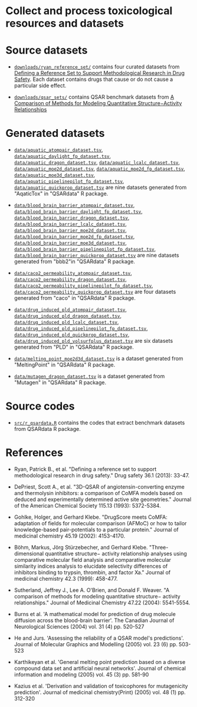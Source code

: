 # Collect and process toxicological resources and datasets

# Source datasets

+ [`downloads/ryan_reference_set/`](downloads/ryan_reference_set/) contains four curated datasets from [Defining a Reference Set to Support Methodological Research in Drug Safety](https://doi.org/10.1007/s40264-013-0097-8). Each dataset contains drugs that cause or do not cause a particular side effect.  

+ [`downloads/qsar_sets/`](downloads/qsar_sets/) contains QSAR benchmark datasets from [A Comparison of Methods for Modeling Quantitative Structure−Activity Relationships](https://doi.org/10.1021/jm0497141)

# Generated datasets 

+ [`data/aquatic_atompair_dataset.tsv`](data/aquatic_atompair_dataset.tsv), [`data/aquatic_daylight_fp_dataset.tsv`](data/aquatic_daylight_fp_dataset.tsv), [`data/aquatic_dragon_dataset.tsv`](data/aquatic_dragon_dataset.tsv), [`data/aquatic_lcalc_dataset.tsv`](data/aquatic_lcalc_dataset.tsv), [`data/aquatic_moe2d_dataset.tsv`](data/aquatic_moe2d_dataset.tsv), [`data/aquatic_moe2d_fp_dataset.tsv`](data/aquatic_moe2d_fp_dataset.tsv), [`data/aquatic_moe3d_dataset.tsv`](data/aquatic_moe3d_dataset.tsv), [`data/aquatic_pipelinepilot_fp_dataset.tsv`](data/aquatic_pipelinepilot_fp_dataset.tsv), [`data/aquatic_quickprop_dataset.tsv`](data/aquatic_quickprop_dataset.tsv) are nine datasets generated from "AqaticTox" in "QSARdata" R package.

+ [`data/blood_brain_barrier_atompair_dataset.tsv`](data/blood_brain_barrier_atompair_dataset.tsv), [`data/blood_brain_barrier_daylight_fp_dataset.tsv`](data/blood_brain_barrier_daylight_fp_dataset.tsv), [`data/blood_brain_barrier_dragon_dataset.tsv`](data/blood_brain_barrier_dragon_dataset.tsv), [`data/blood_brain_barrier_lcalc_dataset.tsv`](data/blood_brain_barrier_lcalc_dataset.tsv), [`data/blood_brain_barrier_moe2d_dataset.tsv`](data/blood_brain_barrier_moe2d_dataset.tsv), [`data/blood_brain_barrier_moe2d_fp_dataset.tsv`](data/blood_brain_barrier_moe2d_fp_dataset.tsv), [`data/blood_brain_barrier_moe3d_dataset.tsv`](data/blood_brain_barrier_moe3d_dataset.tsv), [`data/blood_brain_barrier_pipelinepilot_fp_dataset.tsv`](data/blood_brain_barrier_pipelinepilot_fp_dataset.tsv), [`data/blood_brain_barrier_quickprop_dataset.tsv`](data/blood_brain_barrier_quickprop_dataset.tsv) are nine datasets generated from "bbb2"in "QSARdata" R package.

+ [`data/caco2_permeability_atompair_dataset.tsv`](data/caco2_permeability_atompair_dataset.tsv), [`data/caco2_permeability_dragon_dataset.tsv`](data/caco2_permeability_dragon_dataset.tsv), [`data/caco2_permeability_pipelinepilot_fp_dataset.tsv`](data/caco2_permeability_pipelinepilot_fp_dataset.tsv), [`data/caco2_permeability_quickprop_dataset.tsv`](data/caco2_permeability_quickprop_dataset.tsv) are four datasets generated from "caco" in "QSARdata" R package. 

+ [`data/drug_induced_pld_atompair_dataset.tsv`](data/drug_induced_pld_atompair_dataset.tsv), [`data/drug_induced_pld_dragon_dataset.tsv`](data/drug_induced_pld_dragon_dataset.tsv), [`data/drug_induced_pld_lcalc_dataset.tsv`](data/drug_induced_pld_lcalc_dataset.tsv), [`data/drug_induced_pld_pipelinepilot_fp_dataset.tsv`](data/drug_induced_pld_pipelinepilot_fp_dataset.tsv), [`data/drug_induced_pld_quickprop_dataset.tsv`](data/drug_induced_pld_quickprop_dataset.tsv), [`data/drug_induced_pld_volsurfplus_dataset.tsv`](data/drug_induced_pld_volsurfplus_dataset.tsv) are six datasets generated from "PLD" in "QSARdata" R package.

+ [`data/melting_point_moe2d3d_dataset.tsv`](data/melting_point_moe2d3d_dataset.tsv) is a dataset generated from "MeltingPoint" in "QSARdata" R package.

+ [`data/mutagen_dragon_dataset.tsv`](data/mutagen_dragon_dataset.tsv) is a dataset generated from "Mutagen" in "QSARdata" R package.

# Source codes
 
+ [`src/r_qsardata.R`](src/r_qsardata.R) contains the codes that extract benchmark datasets from QSARdata R package. 

# References

+ Ryan, Patrick B., et al. "Defining a reference set to support methodological research in drug safety." Drug safety 36.1 (2013): 33-47.

+ DePriest, Scott A., et al. "3D-QSAR of angiotensin-converting enzyme and thermolysin inhibitors: a comparison of CoMFA models based on deduced and experimentally determined active site geometries." Journal of the American Chemical Society 115.13 (1993): 5372-5384.

+ Gohlke, Holger, and Gerhard Klebe. "DrugScore meets CoMFA: adaptation of fields for molecular comparison (AFMoC) or how to tailor knowledge-based pair-potentials to a particular protein." Journal of medicinal chemistry 45.19 (2002): 4153-4170.

+ Böhm, Markus, Jörg Stürzebecher, and Gerhard Klebe. "Three-dimensional quantitative structure− activity relationship analyses using comparative molecular field analysis and comparative molecular similarity indices analysis to elucidate selectivity differences of inhibitors binding to trypsin, thrombin, and factor Xa." Journal of medicinal chemistry 42.3 (1999): 458-477.

+ Sutherland, Jeffrey J., Lee A. O'Brien, and Donald F. Weaver. "A comparison of methods for modeling quantitative structure− activity relationships." Journal of Medicinal Chemistry 47.22 (2004): 5541-5554.

+ Burns et al. 'A mathematical model for prediction of drug molecule diffusion across the blood-brain barrier'. The Canadian Journal of Neurological Sciences (2004) vol. 31 (4) pp. 520-527

+ He and Jurs. 'Assessing the reliability of a QSAR model's predictions'. Journal of Molecular Graphics and Modelling (2005) vol. 23 (6) pp. 503-523

+ Karthikeyan et al. 'General melting point prediction based on a diverse compound data set and artificial neural networks'. Journal of chemical information and modeling (2005) vol. 45 (3) pp. 581-90

+ Kazius et al. 'Derivation and validation of toxicophores for mutagenicity prediction'. Journal of medicinal chemistry(Print) (2005) vol. 48 (1) pp. 312-320 
